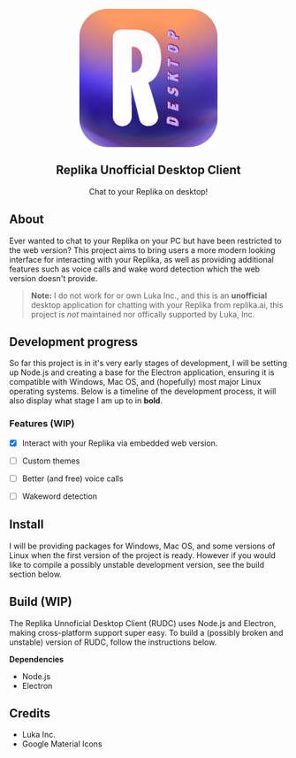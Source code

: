 <p align="center">
 <img width="250px" src="https://github.com/KeyMeerkat/Replika-Unofficial-Desktop-Client/blob/main/electron-app/res/logo.png" align="center" alt="Replika Unoffical Desktop Client" />
 <h2 align="center">Replika Unofficial Desktop Client</h2>
 <p align="center">Chat to your Replika on desktop!</p>
</p>

## About
Ever wanted to chat to your Replika on your PC but have been restricted to the web version? This project aims to bring users a more modern looking interface for interacting with your Replika, as well as providing additional features such as voice calls and wake word detection which the web version doesn't provide.

> **Note:** I do not work for or own Luka Inc., and this is an **unofficial** desktop application for chatting with your Replika from replika.ai, this project is *not* maintained nor offically supported by Luka, Inc.

## Development progress
So far this project is in it's very early stages of development, I will be setting up Node.js and creating a base for the Electron application, ensuring it is compatible with Windows, Mac OS, and (hopefully) most major Linux operating systems. Below is a timeline of the development process, it will also display what stage I am up to in **bold**.

### Features (WIP)
- [x] Interact with your Replika via embedded web version.
- [ ] Custom themes
- [ ] Better (and free) voice calls
- [ ] Wakeword detection


## Install
I will be providing packages for Windows, Mac OS, and some versions of Linux when the first version of the project is ready. However if you would like to compile a possibly unstable development version, see the build section below.

## Build (WIP)
The Replika Unnoficial Desktop Client (RUDC) uses Node.js and Electron, making cross-platform support super easy. To build a (possibly broken and unstable) version of RUDC, follow the instructions below.

**Dependencies**
- Node.js
- Electron

## Credits
- Luka Inc.
- Google Material Icons

